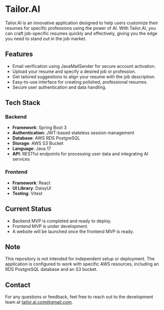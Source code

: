 # Tailor.AI

Tailor.AI is an innovative application designed to help users customize their resumes for specific professions using the power of AI. With Tailor.AI, you can craft job-specific resumes quickly and effectively, giving you the edge you need to stand out in the job market.

## Features

- Email verification using JavaMailSender for secure account activation.
- Upload your resume and specify a desired job or profession.
- Get tailored suggestions to align your resume with the job description.
- Easy-to-use interface for creating polished, professional resumes.
- Secure user authentication and data handling.

## Tech Stack

### Backend

- **Framework**: Spring Boot 3
- **Authentication**: JWT-based stateless session management
- **Database**: AWS RDS PostgreSQL
- **Storage**: AWS S3 Bucket
- **Language**: Java 17
- **API**: RESTful endpoints for processing user data and integrating AI services

### Frontend

- **Framework**: React
- **UI Library**: DaisyUI
- **Testing**: Vitest

## Current Status

- Backend MVP is completed and ready to deploy.
- Frontend MVP is under development.
- A website will be launched once the frontend MVP is ready.

## Note

This repository is not intended for independent setup or deployment. The application is configured to work with specific AWS resources, including an RDS PostgreSQL database and an S3 bucket.

## Contact

For any questions or feedback, feel free to reach out to the development team at [tailor.ai.com@gmail.com](mailto\:tailor.ai.com@gmail.com).


